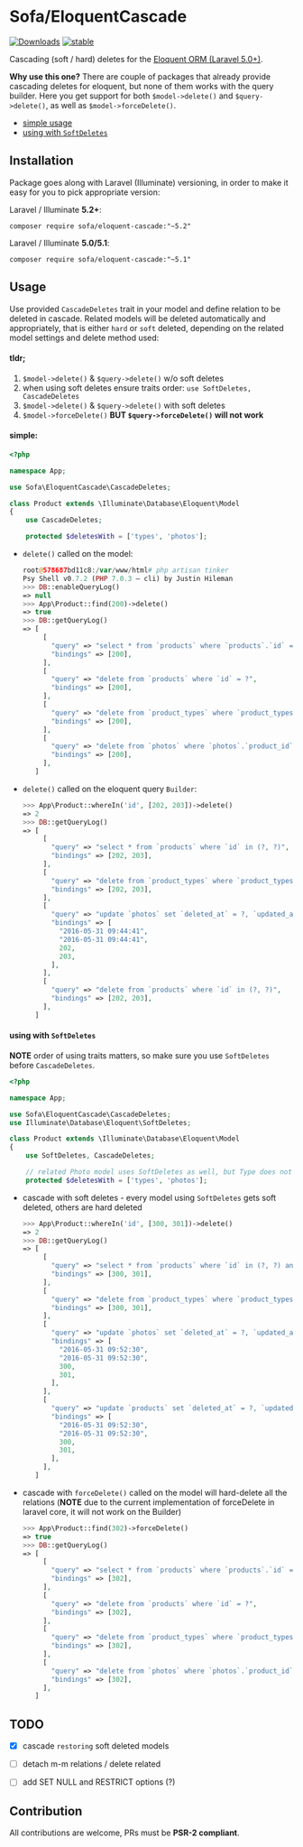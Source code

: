 # Sofa/EloquentCascade

[![Downloads](https://poser.pugx.org/sofa/eloquent-cascade/downloads)](https://packagist.org/packages/sofa/eloquent-cascade) [![stable](https://poser.pugx.org/sofa/eloquent-cascade/v/stable.svg)](https://packagist.org/packages/sofa/eloquent-cascade)

Cascading (soft / hard) deletes for the [Eloquent ORM (Laravel 5.0+)](https://laravel.com/docs/eloquent). 

**Why use this one?** There are couple of packages that already provide cascading deletes for eloquent, but none of them works with the query builder. Here you get support for both `$model->delete()` and `$query->delete()`, as well as `$model->forceDelete()`.

* [simple usage](#simple)
* [using with `SoftDeletes`](#using-with-softdeletes)

## Installation

Package goes along with Laravel (Illuminate) versioning, in order to make it easy for you to pick appropriate version:

Laravel / Illuminate **5.2+**:

```
composer require sofa/eloquent-cascade:"~5.2"
```

Laravel / Illuminate **5.0/5.1**:

```
composer require sofa/eloquent-cascade:"~5.1"
```

## Usage

Use provided `CascadeDeletes` trait in your model and define relation to be deleted in cascade. Related models will be deleted automatically and appropriately, that is either `hard` or `soft` deleted, depending on the related model settings and delete method used:

#### tldr;

1. `$model->delete()` & `$query->delete()` w/o soft deletes
2. when using soft deletes ensure traits order: `use SoftDeletes, CascadeDeletes`
3. `$model->delete()` & `$query->delete()` with soft deletes
4. `$model->forceDelete()` **BUT `$query->forceDelete()` will not work**

#### simple: 

```php
<?php

namespace App;

use Sofa\EloquentCascade\CascadeDeletes;

class Product extends \Illuminate\Database\Eloquent\Model
{
    use CascadeDeletes;

    protected $deletesWith = ['types', 'photos'];

```

* `delete()` called on the model:

    ```php
    root@578687bd11c8:/var/www/html# php artisan tinker
    Psy Shell v0.7.2 (PHP 7.0.3 — cli) by Justin Hileman
    >>> DB::enableQueryLog()            
    => null
    >>> App\Product::find(200)->delete()
    => true
    >>> DB::getQueryLog()
    => [
         [
           "query" => "select * from `products` where `products`.`id` = ? limit 1",
           "bindings" => [200],
         ],
         [
           "query" => "delete from `products` where `id` = ?",
           "bindings" => [200],
         ],
         [
           "query" => "delete from `product_types` where `product_types`.`product_id` = ? and `product_types`.`product_id` is not null",
           "bindings" => [200],
         ],
         [
           "query" => "delete from `photos` where `photos`.`product_id` = ? and `photos`.`product_id` is not null",
           "bindings" => [200],
         ],
       ]

    ```

* `delete()` called on the eloquent query `Builder`:

    ```php
    >>> App\Product::whereIn('id', [202, 203])->delete()
    => 2
    >>> DB::getQueryLog()
    => [
         [
           "query" => "select * from `products` where `id` in (?, ?)",
           "bindings" => [202, 203],
         ],
         [
           "query" => "delete from `product_types` where `product_types`.`product_id` in (?, ?)",
           "bindings" => [202, 203],
         ],
         [
           "query" => "update `photos` set `deleted_at` = ?, `updated_at` = ? where `photos`.`product_id` in (?, ?) and `photos`.`deleted_at` is null",
           "bindings" => [
             "2016-05-31 09:44:41",
             "2016-05-31 09:44:41",
             202,
             203,
           ],
         ],
         [
           "query" => "delete from `products` where `id` in (?, ?)",
           "bindings" => [202, 203],
         ],
       ]

    ```


#### using with `SoftDeletes`

**NOTE** order of using traits matters, so make sure you use `SoftDeletes` before `CascadeDeletes`.

```php
<?php

namespace App;

use Sofa\EloquentCascade\CascadeDeletes;
use Illuminate\Database\Eloquent\SoftDeletes;

class Product extends \Illuminate\Database\Eloquent\Model
{
    use SoftDeletes, CascadeDeletes;

    // related Photo model uses SoftDeletes as well, but Type does not
    protected $deletesWith = ['types', 'photos'];

```

* cascade with soft deletes - every model using `SoftDeletes` gets soft deleted, others are hard deleted

    ```php
    >>> App\Product::whereIn('id', [300, 301])->delete()
    => 2
    >>> DB::getQueryLog()
    => [
         [
           "query" => "select * from `products` where `id` in (?, ?) and `products`.`deleted_at` is null",
           "bindings" => [300, 301],
         ],
         [
           "query" => "delete from `product_types` where `product_types`.`product_id` in (?, ?)",
           "bindings" => [300, 301],
         ],
         [
           "query" => "update `photos` set `deleted_at` = ?, `updated_at` = ? where `photos`.`product_id` in (?, ?) and `photos`.`deleted_at` is null",
           "bindings" => [
             "2016-05-31 09:52:30",
             "2016-05-31 09:52:30",
             300,
             301,
           ],
         ],
         [
           "query" => "update `products` set `deleted_at` = ?, `updated_at` = ? where `id` in (?, ?) and `products`.`deleted_at` is null",
           "bindings" => [
             "2016-05-31 09:52:30",
             "2016-05-31 09:52:30",
             300,
             301,
           ],
         ],
       ]

    ```


* cascade with `forceDelete()` called on the model will hard-delete all the relations (**NOTE** due to the current implementation of forceDelete in laravel core, it will not work on the Builder)

    ```php
    >>> App\Product::find(302)->forceDelete()
    => true
    >>> DB::getQueryLog()
    => [
         [
           "query" => "select * from `products` where `products`.`id` = ? and `products`.`deleted_at` is null limit 1",
           "bindings" => [302],
         ],
         [
           "query" => "delete from `products` where `id` = ?",
           "bindings" => [302],
         ],
         [
           "query" => "delete from `product_types` where `product_types`.`product_id` = ? and `product_types`.`product_id` is not null",
           "bindings" => [302],
         ],
         [
           "query" => "delete from `photos` where `photos`.`product_id` = ? and `photos`.`product_id` is not null",
           "bindings" => [302],
         ],
       ]

    ```

## TODO

- [x] cascade `restoring` soft deleted models
- [ ] detach m-m relations / delete related
- [ ] add SET NULL and RESTRICT options (?)



## Contribution

All contributions are welcome, PRs must be **PSR-2 compliant**.
